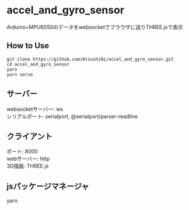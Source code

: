 # accel_and_gyro_sensor
Arduino+MPU6050のデータをwebsocketでブラウザに送りTHREE.jsで表示

## How to Use
```
git clone https://github.com/AtsushiNi/accel_and_gyro_sensor.git
cd accel_and_gyro_sensor
yarn
yarn serve
```

## サーバー
websocketサーバー: ws  
シリアルポート: serialport, @serialport/parser-readline  

## クライアント
ポート: 8000  
webサーバー: http  
3D描画: THREE.js  

## jsパッケージマネージャ
yarn
